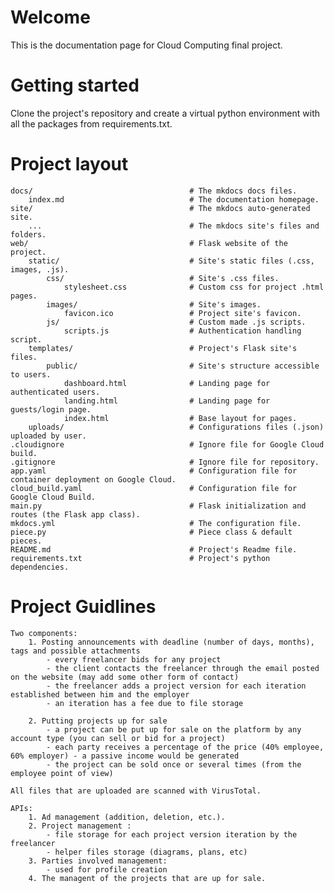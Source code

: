 # Welcome
This is the documentation page for Cloud Computing final project.

# Getting started
Clone the project's repository and create a virtual python environment with all the packages from requirements.txt.

# Project layout
    docs/                                   # The mkdocs docs files.
        index.md                            # The documentation homepage.
    site/                                   # The mkdocs auto-generated site.
        ...                                 # The mkdocs site's files and folders.
    web/                                    # Flask website of the project.
        static/                             # Site's static files (.css, images, .js).
            css/                            # Site's .css files.
                stylesheet.css              # Custom css for project .html pages.
            images/                         # Site's images.
                favicon.ico                 # Project site's favicon.
            js/                             # Custom made .js scripts.     
                scripts.js                  # Authentication handling script.       
        templates/                          # Project's Flask site's files.
            public/                         # Site's structure accessible to users.
                dashboard.html              # Landing page for authenticated users.
                landing.html                # Landing page for guests/login page.
                index.html                  # Base layout for pages.
        uploads/                            # Configurations files (.json) uploaded by user.
    .cloudignore                            # Ignore file for Google Cloud build.
    .gitignore                              # Ignore file for repository.
    app.yaml                                # Configuration file for container deployment on Google Cloud.
    cloud_build.yaml                        # Configuration file for Google Cloud Build.
    main.py                                 # Flask initialization and routes (the Flask app class).
    mkdocs.yml                              # The configuration file.
    piece.py                                # Piece class & default pieces.
    README.md                               # Project's Readme file.
    requirements.txt                        # Project's python dependencies.

# Project Guidlines
    Two components:
    	1. Posting announcements with deadline (number of days, months), tags and possible attachments
    		- every freelancer bids for any project 
    		- the client contacts the freelancer through the email posted on the website (may add some other form of contact)
    		- the freelancer adds a project version for each iteration established between him and the employer
    		- an iteration has a fee due to file storage
    		
    	2. Putting projects up for sale
    		- a project can be put up for sale on the platform by any account type (you can sell or bid for a project)
    		- each party receives a percentage of the price (40% employee, 60% employer) - a passive income would be generated
    		- the project can be sold once or several times (from the employee point of view)
        
    All files that are uploaded are scanned with VirusTotal.
    
    APIs: 
    	1. Ad management (addition, deletion, etc.).
    	2. Project management :
    	    - file storage for each project version iteration by the freelancer
    		- helper files storage (diagrams, plans, etc)
    	3. Parties involved management:
    		- used for profile creation
    	4. The managent of the projects that are up for sale.

